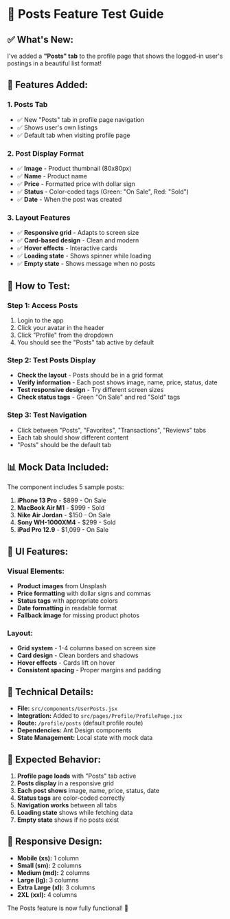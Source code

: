 # 📝 Posts Feature Test Guide

## **✅ What's New:**

I've added a **"Posts" tab** to the profile page that shows the logged-in user's postings in a beautiful list format!

## **🎯 Features Added:**

### **1. Posts Tab**
- ✅ New "Posts" tab in profile page navigation
- ✅ Shows user's own listings
- ✅ Default tab when visiting profile page

### **2. Post Display Format**
- ✅ **Image** - Product thumbnail (80x80px)
- ✅ **Name** - Product name
- ✅ **Price** - Formatted price with dollar sign
- ✅ **Status** - Color-coded tags (Green: "On Sale", Red: "Sold")
- ✅ **Date** - When the post was created

### **3. Layout Features**
- ✅ **Responsive grid** - Adapts to screen size
- ✅ **Card-based design** - Clean and modern
- ✅ **Hover effects** - Interactive cards
- ✅ **Loading state** - Shows spinner while loading
- ✅ **Empty state** - Shows message when no posts

## **🧪 How to Test:**

### **Step 1: Access Posts**
1. Login to the app
2. Click your avatar in the header
3. Click "Profile" from the dropdown
4. You should see the "Posts" tab active by default

### **Step 2: Test Posts Display**
- **Check the layout** - Posts should be in a grid format
- **Verify information** - Each post shows image, name, price, status, date
- **Test responsive design** - Try different screen sizes
- **Check status tags** - Green "On Sale" and red "Sold" tags

### **Step 3: Test Navigation**
- Click between "Posts", "Favorites", "Transactions", "Reviews" tabs
- Each tab should show different content
- "Posts" should be the default tab

## **📊 Mock Data Included:**

The component includes 5 sample posts:
1. **iPhone 13 Pro** - $899 - On Sale
2. **MacBook Air M1** - $999 - Sold
3. **Nike Air Jordan** - $150 - On Sale
4. **Sony WH-1000XM4** - $299 - Sold
5. **iPad Pro 12.9** - $1,099 - On Sale

## **🎨 UI Features:**

### **Visual Elements:**
- **Product images** from Unsplash
- **Price formatting** with dollar signs and commas
- **Status tags** with appropriate colors
- **Date formatting** in readable format
- **Fallback image** for missing product photos

### **Layout:**
- **Grid system** - 1-4 columns based on screen size
- **Card design** - Clean borders and shadows
- **Hover effects** - Cards lift on hover
- **Consistent spacing** - Proper margins and padding

## **🔧 Technical Details:**

- **File:** `src/components/UserPosts.jsx`
- **Integration:** Added to `src/pages/Profile/ProfilePage.jsx`
- **Route:** `/profile/posts` (default profile route)
- **Dependencies:** Ant Design components
- **State Management:** Local state with mock data

## **🚀 Expected Behavior:**

1. **Profile page loads** with "Posts" tab active
2. **Posts display** in a responsive grid
3. **Each post shows** image, name, price, status, date
4. **Status tags** are color-coded correctly
5. **Navigation works** between all tabs
6. **Loading state** shows while fetching data
7. **Empty state** shows if no posts exist

## **📱 Responsive Design:**

- **Mobile (xs):** 1 column
- **Small (sm):** 2 columns
- **Medium (md):** 2 columns
- **Large (lg):** 3 columns
- **Extra Large (xl):** 3 columns
- **2XL (xxl):** 4 columns

The Posts feature is now fully functional! 🎉
